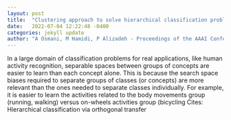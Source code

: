 ```yaml
---
layout: post
title:  "Clustering approach to solve hierarchical classification problem complexity"
date:   2022-07-04 12:22:48 -0400
categories: jekyll update
author: "A Osmani, M Hamidi, P Alizadeh - Proceedings of the AAAI Conference on Artificial , 2022"
---
```

In a large domain of classification problems for real applications, like human activity recognition, separable spaces between groups of concepts are easier to learn than each concept alone. This is because the search space biases required to separate groups of classes (or concepts) are more relevant than the ones needed to separate classes individually. For example, it is easier to learn the activities related to the body movements group (running, walking) versus  on-wheels  activities group (bicycling  Cites: Hierarchical classification via orthogonal transfer